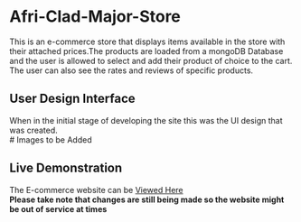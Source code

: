 # Afri-Clad-Major-Store
This is an e-commerce store that displays items available in the store with their attached prices.The products are loaded from a mongoDB Database and the user is allowed to select and add their product of choice to the cart. The user can also see the rates and reviews of specific products.

## User Design Interface
When in the initial stage of developing the site this was the UI design that was created.<br>
                  # Images to be Added

## Live Demonstration
The E-commerce website can be <a href = "https://phyleria.github.io/"> Viewed Here</a><br>
<b>Please take note that changes are still being made so the website might be out of service at times</b>
                  
